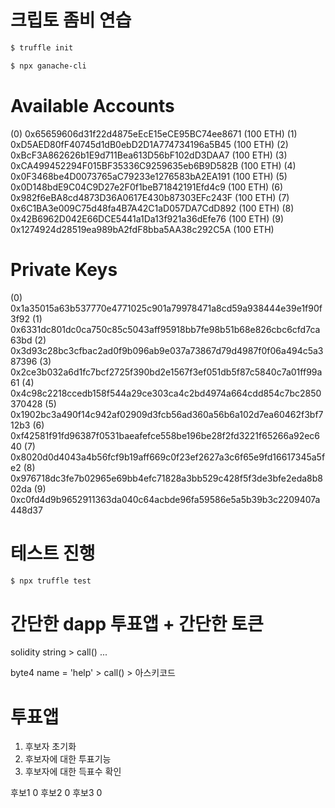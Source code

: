 # 크립토 좀비 연습

```sh
$ truffle init

$ npx ganache-cli
```

Available Accounts
==================
(0) 0x65659606d31f22d4875eEcE15eCE95BC74ee8671 (100 ETH)
(1) 0xD5AED80fF40745d1dB0ebD2D1A774734196a5B45 (100 ETH)
(2) 0xBcF3A862626b1E9d711Bea613D56bF102dD3DAA7 (100 ETH)
(3) 0xCA499452294F015BF35336C9259635eb6B9D582B (100 ETH)
(4) 0x0F3468be4D0073765aC79233e1276583bA2EA191 (100 ETH)
(5) 0x0D148bdE9C04C9D27e2F0f1beB71842191Efd4c9 (100 ETH)
(6) 0x982f6eBA8cd4873D36A0617E430b87303EFc243F (100 ETH)
(7) 0x6C1BA3e009C75d48fa4B7A42C1aD057DA7CdD892 (100 ETH)
(8) 0x42B6962D042E66DCE5441a1Da13f921a36dEfe76 (100 ETH)
(9) 0x1274924d28519ea989bA2fdF8bba5AA38c292C5A (100 ETH)

Private Keys
==================
(0) 0x1a35015a63b537770e4771025c901a79978471a8cd59a938444e39e1f90f3f92
(1) 0x6331dc801dc0ca750c85c5043aff95918bb7fe98b51b68e826cbc6cfd7ca63bd
(2) 0x3d93c28bc3cfbac2ad0f9b096ab9e037a73867d79d4987f0f06a494c5a387396
(3) 0x2ce3b032a6d1fc7bcf2725f390bd2e1567f3ef051db5f87c5840c7a01ff99a61
(4) 0x4c98c2218ccedb158f544a29ce303ca4c2bd4974a664cdd854c7bc2850370428
(5) 0x1902bc3a490f14c942af02909d3fcb56ad360a56b6a102d7ea60462f3bf712b3
(6) 0xf42581f91fd96387f0531baeafefce558be196be28f2fd3221f65266a92ec640
(7) 0x8020d0d4043a4b56fcf9b19aff669c0f23ef2627a3c6f65e9fd16617345a5fe2
(8) 0x976718dc3fe7b02965e69bb4efc71828a3bb529c428f5f3de3bfe2eda8b802da
(9) 0xc0fd4d9b9652911363da040c64acbde96fa59586e5a5b39b3c2209407a448d37

# 테스트 진행

```sh
$ npx truffle test
```

# 간단한 dapp 투표앱 + 간단한 토큰

solidity string > call() ...

byte4 name = 'help' > call() > 아스키코드

# 투표앱 

1. 후보자 초기화
2. 후보자에 대한 투표기능
3. 후보자에 대한 득표수 확인

후보1 0 
후보2 0
후보3 0